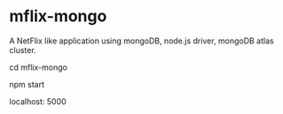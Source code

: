 # mflix-mongo
A NetFlix like application using mongoDB, node.js driver, mongoDB atlas cluster.

cd mflix-mongo

npm start

localhost: 5000
